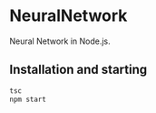 # NeuralNetwork

Neural Network in Node.js.

## Installation and starting

```bash
tsc
npm start
```